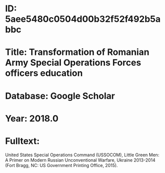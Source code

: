 # ID: 5aee5480c0504d00b32f52f492b5abbc
# Title: Transformation of Romanian Army Special Operations Forces officers education
# Database: Google Scholar
# Year: 2018.0
# Fulltext:
United States Special Operations Command (USSOCOM), Little Green Men: A Primer on Modern Russian Unconventional Warfare, Ukraine 2013-2014 (Fort Bragg, NC: US Government Printing Office, 2015).